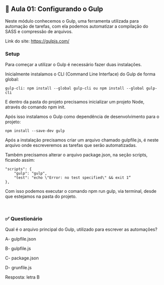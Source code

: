 ## 📝 Aula 01: Configurando o Gulp
Neste módulo conhecemos o Gulp, uma ferramenta utilizada para automação de tarefas, com ela podemos automatizar a compilação do SASS e compressão de arquivos.

Link do site: https://gulpjs.com/

### Setup
Para começar a utilizar o Gulp é necessário fazer duas instalações.

Inicialmente instalamos o CLI (Command Line Interface) do Gulp de forma global:
```
gulp-cli: npm install --global gulp-cli ou npm install --global gulp-cli
```

E dentro da pasta do projeto precisamos inicializar um projeto Node, através do comando npm init.

Após isso instalamos o Gulp como dependência de desenvolvimento para o projeto:
```
npm install --save-dev gulp
```

Após a instalação precisamos criar um arquivo chamado gulpfile.js, é neste arquivo onde escreveremos as tarefas que serão automatizadas.

Também precisamos alterar o arquivo package.json, na seção scripts, ficando assim:
```
"scripts": {
    "gulp": "gulp",
    "test": "echo \"Error: no test specified\" && exit 1“
},
```
Com isso podemos executar o comando npm run gulp, via terminal, desde que estejamos na pasta do projeto.

<br>

### ✅ Questionário
Qual é o arquivo principal do Gulp, utilizado para escrever as automações?

A- gulpfile.json

B- gulpfile.js

C- package.json

D- grunfile.js 

Resposta: letra B